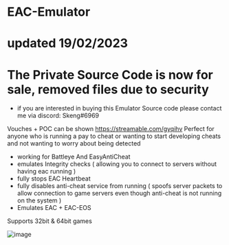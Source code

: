 # EAC-Emulator
# updated 19/02/2023
# The Private Source Code is now for sale, removed files due to security
- if you are interested in buying this Emulator Source code please contact me via discord: Skeng#6969


Vouches + POC can be shown 
https://streamable.com/gyqihv
Perfect for anyone who is running a pay to cheat or wanting to start developing cheats and not wanting to worry about being detected


- working for Battleye And EasyAntiCheat 
- emulates Integrity checks ( allowing you to connect to servers without having eac running )
- fully stops EAC Heartbeat 
- fully disables anti-cheat service from running ( spoofs server packets to allow connection to game servers even though anti-cheat is not running on the system )
- Emulates EAC + EAC-EOS

Supports 32bit & 64bit games



![image](https://user-images.githubusercontent.com/75455555/219978119-0eeefea4-f8db-4e5d-aae0-d6211ac091cb.png)

